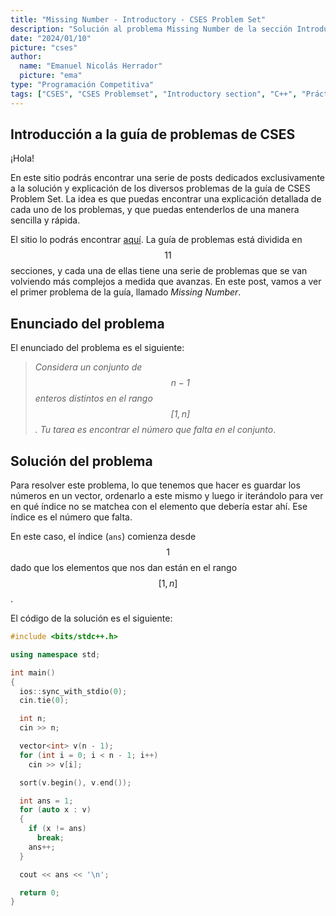 ```yaml
---
title: "Missing Number - Introductory - CSES Problem Set"
description: "Solución al problema Missing Number de la sección Introductory de CSES Problem Set"
date: "2024/01/10"
picture: "cses"
author:
  name: "Emanuel Nicolás Herrador"
  picture: "ema"
type: "Programación Competitiva"
tags: ["CSES", "CSES Problemset", "Introductory section", "C++", "Práctica"]
---
```


## Introducción a la guía de problemas de CSES

¡Hola!

En este sitio podrás encontrar una serie de posts dedicados exclusivamente a la solución y explicación de los diversos problemas de la guía de CSES Problem Set. La idea es que puedas encontrar una explicación detallada de cada uno de los problemas, y que puedas entenderlos de una manera sencilla y rápida.

El sitio lo podrás encontrar [aquí](https://cses.fi/problemset/). La guía de problemas está dividida en $$11$$ secciones, y cada una de ellas tiene una serie de problemas que se van volviendo más complejos a medida que avanzas. En este post, vamos a ver el primer problema de la guía, llamado _Missing Number_.

## Enunciado del problema

El enunciado del problema es el siguiente:

> _Considera un conjunto de $$n-1$$ enteros distintos en el rango $$[1,n]$$. Tu tarea es encontrar el número que falta en el conjunto_.

## Solución del problema

Para resolver este problema, lo que tenemos que hacer es guardar los números en un vector, ordenarlo a este mismo y luego ir iterándolo para ver en qué índice no se matchea con el elemento que debería estar ahí. Ese índice es el número que falta.

En este caso, el índice (`ans`) comienza desde $$1$$ dado que los elementos que nos dan están en el rango $$[1,n]$$.

El código de la solución es el siguiente:

```cpp
#include <bits/stdc++.h>

using namespace std;

int main()
{
  ios::sync_with_stdio(0);
  cin.tie(0);

  int n;
  cin >> n;

  vector<int> v(n - 1);
  for (int i = 0; i < n - 1; i++)
    cin >> v[i];

  sort(v.begin(), v.end());

  int ans = 1;
  for (auto x : v)
  {
    if (x != ans)
      break;
    ans++;
  }

  cout << ans << '\n';

  return 0;
}
```

